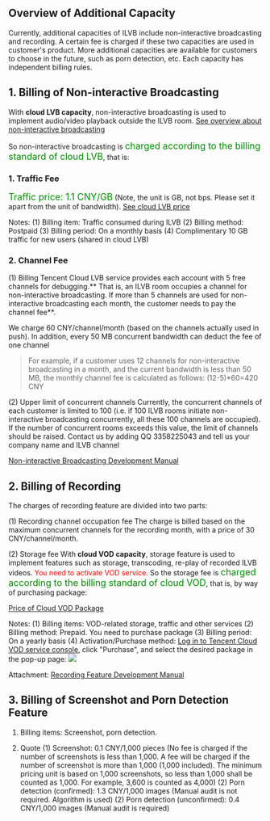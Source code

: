 ﻿## Overview of Additional Capacity
Currently, additional capacities of ILVB include non-interactive broadcasting and recording. A certain fee is charged if these two capacities are used in customer's product.
More additional capacities are available for customers to choose in the future, such as porn detection, etc. Each capacity has independent billing rules.

## 1. Billing of Non-interactive Broadcasting

With **cloud LVB capacity**, non-interactive broadcasting is used to implement audio/video playback outside the ILVB room. [See overview about non-interactive broadcasting](https://www.qcloud.com/document/product/268/7612)

So non-interactive broadcasting is <font size=4 color=#008c00>charged according to the billing standard of cloud LVB</font>, that is:

### 1. Traffic Fee
<font size=4 color=#008c00>Traffic price: 1.1 CNY/GB</font> (Note, the unit is GB, not bps. Please set it apart from the unit of bandwidth). [See cloud LVB price](https://www.qcloud.com/doc/product/267/%E4%BB%B7%E6%A0%BC%E6%80%BB%E8%A7%88#.E5.90.8E.E4.BB.98.E8.B4.B9.E6.8C.89.E9.9C.80.E4.BB.98.E8.B4.B9)

Notes:
(1) Billing item: Traffic consumed during ILVB
(2) Billing method: Postpaid
(3) Billing period: On a monthly basis
(4) Complimentary 10 GB traffic for new users (shared in cloud LVB)

### 2. Channel Fee

(1) Billing
Tencent Cloud LVB service provides each account with 5 free channels for debugging.** That is, an ILVB room occupies a channel for non-interactive broadcasting. If more than 5 channels are used for non-interactive broadcasting each month, the customer needs to pay the channel fee**.

We charge 60 CNY/channel/month (based on the channels actually used in push). In addition, every 50 MB concurrent bandwidth can deduct the fee of one channel

>For example, if a customer uses 12 channels for non-interactive broadcasting in a month, and the current bandwidth is less than 50 MB, the monthly channel fee is calculated as follows: (12-5)*60=420 CNY

(2) Upper limit of concurrent channels
Currently, the concurrent channels of each customer is limited to 100 (i.e. if 100 ILVB rooms initiate non-interactive broadcasting concurrently, all these 100 channels are occupied). If the number of concurrent rooms exceeds this value, the limit of channels should be raised. Contact us by adding QQ 3358225043 and tell us your company name and ILVB channel

[Non-interactive Broadcasting Development Manual](https://www.qcloud.com/document/product/268/7612)



## 2. Billing of Recording

The charges of recording feature are divided into two parts:

(1) Recording channel occupation fee
The charge is billed based on the maximum concurrent channels for the recording month, with a price of 30 CNY/channel/month.

(2) Storage fee
With **cloud VOD capacity**, storage feature is used to implement features such as storage, transcoding, re-play of recorded ILVB videos. <font  color=red>You need to activate VOD service.
</font>
So the storage fee is <font size=4 color=#008c00>charged according to the billing standard of cloud VOD</font>, that is, by way of purchasing package:

[Price of Cloud VOD Package](https://www.qcloud.com/product/vod.html#price)   



Notes:
(1) Billing items: VOD-related storage, traffic and other services
(2) Billing method: Prepaid. You need to purchase package
(3) Billing period: On a yearly basis
(4) Activation/Purchase method: [Log in to Tencent Cloud VOD service console](http://console.qcloud.com/video), click "Purchase", and select the desired package in the pop-up page:
![](//mccdn.qcloud.com/static/img/9588caed8807738289c401f7de43b8c9/image.jpg)

Attachment: [Recording Feature Development Manual](https://www.qcloud.com/document/product/268/7640)


## 3. Billing of Screenshot and Porn Detection Feature

1. Billing items: Screenshot, porn detection.

2. Quote
(1) Screenshot: 0.1 CNY/1,000 pieces (No fee is charged if the number of screenshots is less than 1,000. A fee will be charged if the number of screenshot is more than 1,000 (1,000 included). The minimum pricing unit is based on 1,000 screenshots, so less than 1,000 shall be counted as 1,000. For example, 3,600 is counted as 4,000)
(2) Porn detection (confirmed): 1.3 CNY/1,000 images (Manual audit is not required. Algorithm is used)
(2) Porn detection (unconfirmed): 0.4 CNY/1,000 images (Manual audit is required)


